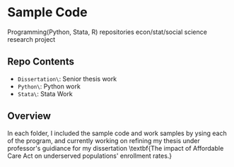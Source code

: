 # Sample Code
Programming(Python, Stata, R) repositories econ/stat/social science research project

## Repo Contents
- `Dissertation\`: Senior thesis work
- `Python\`: Python work
- `Stata\`: Stata Work

## Overview
In each folder, I included the sample code and work samples by ysing each of the program, and currently working on refining my thesis under professor's guidiance for my dissertation 
\textbf{The impact of Affordable Care Act on underserved populations' enrollment rates.}
